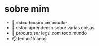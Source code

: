 #  sobre mim


- 👀 estou focado em estudar
- 🌱 estou aprendendo sobre varias coisas
- 💞️ procuro ser legal com todo mundo
- 📫 tenho 15 anos

<!---
9zin/9zin is a ✨ special ✨ repository because its `README.md` (this file) appears on your GitHub profile.
You can click the Preview link to take a look at your changes.
--->
